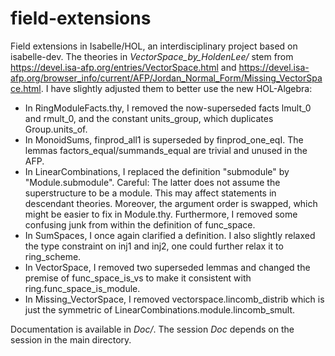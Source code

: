 # field-extensions
Field extensions in Isabelle/HOL, an interdisciplinary project based on isabelle-dev.
The theories in _VectorSpace_by_HoldenLee/_ stem from https://devel.isa-afp.org/entries/VectorSpace.html and
https://devel.isa-afp.org/browser_info/current/AFP/Jordan_Normal_Form/Missing_VectorSpace.html. I have slightly
adjusted them to better use the new HOL-Algebra:

- In RingModuleFacts.thy, I removed the now-superseded facts lmult_0 and rmult_0,
   and the constant units_group, which duplicates Group.units_of.
- In MonoidSums, finprod_all1 is superseded by finprod_one_eqI. The lemmas factors_equal/summands_equal are trivial and
unused in the AFP.
- In LinearCombinations, I replaced the definition "submodule" by "Module.submodule". Careful: The latter does not
assume the superstructure to be a module. This may affect statements in descendant theories. Moreover, the argument
order is swapped, which might be easier to fix in Module.thy. Furthermore, I removed some confusing junk from within the
definition of func_space.
- In SumSpaces, I once again clarified a definition. I also slightly relaxed the type constraint on inj1 and inj2, one
could further relax it to ring_scheme.
- In VectorSpace, I removed two superseded lemmas and changed the premise of func_space_is_vs to make it consistent with
ring.func_space_is_module.
- In Missing_VectorSpace, I removed vectorspace.lincomb_distrib which is just the symmetric of
LinearCombinations.module.lincomb_smult.

Documentation is available in _Doc/_. The session _Doc_ depends on the session in the main directory.
